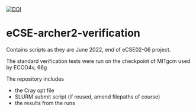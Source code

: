 [![DOI](https://zenodo.org/badge/493604098.svg)](https://zenodo.org/badge/latestdoi/493604098)

# eCSE-archer2-verification

Contains scripts as they are June 2022, end of eCSE02-06 project.

The standard verification tests were run on the checkpoint of MITgcm used by ECCO4v, 66g

The repository includes
- the Cray opt file
- SLURM submit script (if reused, amend filepaths of course)
- the results from the runs

